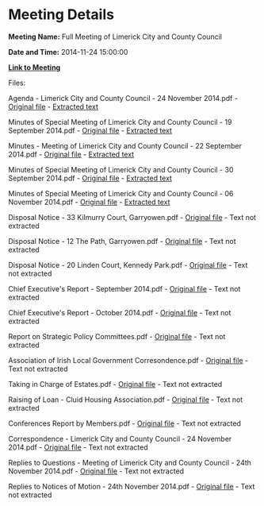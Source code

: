 # Meeting Details

**Meeting Name:** Full Meeting of Limerick City and County Council

**Date and Time:** 2014-11-24 15:00:00

**[Link to Meeting](https://www.limerick.ie/council/whats-on/full-meeting-limerick-city-and-county-council-8)**

Files: 

Agenda - Limerick City and County Council - 24 November 2014.pdf - [Original file](https://www.limerick.ie/sites/default/files/media/documents/2017-07/1%20agenda_-_limerick_city_and_county_council_-_24_november_2014.pdf) - [Extracted text](./Agenda%20-%20Limerick%20City%20and%20County%20Council%20-%2024%20November%202014.md)

Minutes of Special Meeting of Limerick City and County Council - 19 September 2014.pdf - [Original file](https://www.limerick.ie/sites/default/files/media/documents/2017-07/2%20minutes_of_special_meeting_of_limerick_city_and_county_council_-_19_september_2014.pdf) - [Extracted text](./Minutes%20of%20Special%20Meeting%20of%20Limerick%20City%20and%20County%20Council%20-%2019%20September%202014.md)

Minutes - Meeting of Limerick City and County Council - 22 September 2014.pdf - [Original file](https://www.limerick.ie/sites/default/files/media/documents/2017-07/3%20minutes_-_meeting_of_limerick_city_and_county_council_-_22_september_2014.pdf) - [Extracted text](./Minutes%20-%20Meeting%20of%20Limerick%20City%20and%20County%20Council%20-%2022%20September%202014.md)

Minutes of Special Meeting of Limerick City and County Council - 30 September 2014.pdf - [Original file](https://www.limerick.ie/sites/default/files/media/documents/2017-07/4%20minutes_of_special_meeting_of_limerick_city_and_county_council_-_30_september_2014.pdf) - [Extracted text](./Minutes%20of%20Special%20Meeting%20of%20Limerick%20City%20and%20County%20Council%20-%2030%20September%202014.md)

Minutes of Special Meeting of Limerick City and County Council - 06 November 2014.pdf - [Original file](https://www.limerick.ie/sites/default/files/media/documents/2017-07/5%20minutes_of_special_meeting_of_limerick_city_and_county_council_-_06_november_2014.pdf) - [Extracted text](./Minutes%20of%20Special%20Meeting%20of%20Limerick%20City%20and%20County%20Council%20-%2006%20November%202014.md)

Disposal Notice - 33 Kilmurry Court, Garryowen.pdf - [Original file](https://www.limerick.ie/sites/default/files/media/documents/2017-07/6%20disposal_notice_-_33_kilmurry_court_garryowen.pdf) - Text not extracted

Disposal Notice - 12 The Path, Garryowen.pdf - [Original file](https://www.limerick.ie/sites/default/files/media/documents/2017-07/7%20disposal_notice_-_12_the_path_garryowen.pdf) - Text not extracted

Disposal Notice - 20 Linden Court, Kennedy Park.pdf - [Original file](https://www.limerick.ie/sites/default/files/media/documents/2017-07/8%20disposal_notice_-_20_linden_court_kennedy_park.pdf) - Text not extracted

Chief Executive's Report - September 2014.pdf - [Original file](https://www.limerick.ie/sites/default/files/media/documents/2017-07/9%20chief_executives_report_-_september_2014.pdf) - Text not extracted

Chief Executive's Report - October 2014.pdf - [Original file](https://www.limerick.ie/sites/default/files/media/documents/2017-07/10%20chief_executives_report_-_october_2014.pdf) - Text not extracted

Report on Strategic Policy Committees.pdf - [Original file](https://www.limerick.ie/sites/default/files/media/documents/2017-07/11%20report_on_strategic_policy_committees.pdf) - Text not extracted

Association of Irish Local Government Corresondence.pdf - [Original file](https://www.limerick.ie/sites/default/files/media/documents/2017-07/12%20association_of_irish_local_government_corresondence.pdf) - Text not extracted

Taking in Charge of Estates.pdf - [Original file](https://www.limerick.ie/sites/default/files/media/documents/2017-07/13taking_in_charge_of_estates.pdf) - Text not extracted

Raising of Loan - Cluid Housing Association.pdf - [Original file](https://www.limerick.ie/sites/default/files/media/documents/2017-07/14%20raising_of_loan_-_cluid_housing_association.pdf) - Text not extracted

Conferences Report by Members.pdf - [Original file](https://www.limerick.ie/sites/default/files/media/documents/2017-07/15%20conferences_report_by_members.pdf) - Text not extracted

Correspondence - Limerick City and County Council - 24 November 2014.pdf - [Original file](https://www.limerick.ie/sites/default/files/media/documents/2017-07/16%20correspondence_-_limerick_city_and_county_council_-_24_november_2014.pdf) - Text not extracted

Replies to Questions - Meeting of Limerick City and County Council - 24th November 2014.pdf - [Original file](https://www.limerick.ie/sites/default/files/media/documents/2017-07/17%20replies_to_questions_-_meeting_of_limerick_city_and_county_council_-_24th_november_2014.pdf) - Text not extracted

Replies to Notices of Motion - 24th November 2014.pdf - [Original file](https://www.limerick.ie/sites/default/files/media/documents/2017-07/18%20replies_to_notices_of_motion_-_21st_november_2014_0.pdf) - Text not extracted

